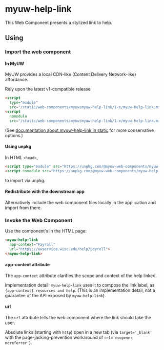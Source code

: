 # myuw-help-link

This Web Component presents a stylized link to help.

## Using

### Import the web component

#### In MyUW

MyUW provides a local CDN-like (Content Delivery Network-like) affordance.

Rely upon the latest v1-compatible release

```html
<script
  type="module"
  src="/static/web-components/myuw/myuw-help-link/1-x/myuw-help-link.min.mjs"></script>
<script
  nomodule
  src="/static/web-components/myuw/myuw-help-link/1-x/myuw-help-link.min.js"></script>
```

(See [documentation about myuw-help-link in static][] for more conservative options.)

#### Using unpkg

In HTML `<head>`,

```html
<script type="module" src="https://unpkg.com/@myuw-web-components/myuw-help-link@^1?module"></script>
<script nomodule src="https://unpkg.com/@myuw-web-components/myuw-help-link@^1"></script>
```

to import via unpkg.

#### Redistribute with the downstream app

Alternatively include the web component files locally in the application and
import from there.

### Invoke the Web Component

Use the component's in the HTML page:

```html
<myuw-help-link
  app-context="Payroll"
  url="https://uwservice.wisc.edu/help/payroll">
</myuw-help-link>
```

#### app-context attribute

The `app-context` attribute clarifies the scope and context of the help linked.

Implementation detail: `myuw-help-link` uses it to compose the link label, as
`{app-context} resources and help`. (This is an implementation detail, not a
guarantee of the API exposed by `myuw-help-link`).

#### url

The `url` attribute tells the web component where the link should take the user.

Absolute links (starting with `http`) open in a new tab (via `target='_blank'`
with the page-jacking-prevention workaround of `rel='noopener noreferrer'`).

[documentation about myuw-help-link in static]: https://git.doit.wisc.edu/myuw/myuw-shared-static/tree/master/src/main/webapp/web-components/myuw/myuw-help-link
